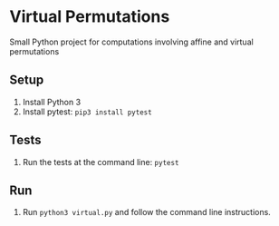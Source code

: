 # Virtual Permutations

Small Python project for computations involving affine and virtual permutations

## Setup
1. Install Python 3
1. Install pytest: `pip3 install pytest`

## Tests
1. Run the tests at the command line: `pytest`

## Run
1. Run `python3 virtual.py` and follow the command line instructions.